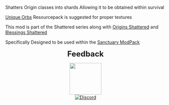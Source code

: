 Shatters Origin classes into shards Allowing it to be obtained within survival

[Unique Orbs](https://modrinth.com/resourcepack/unique-orbs) Resourcepack is suggested for proper textures

This mod is part of the Shattered series along with [Origins Shattered](https://modrinth.com/mod/origins-shattered) and [Blessings Shattered](https://modrinth.com/mod/blessings-shattered)

Specifically Designed to be used within the [Sanctuary ModPack](https://modrinth.com/modpack/sanctuary-remake)

<center>
<strong>
<font size="5">Feedback</font>
</strong>
<p></p>
<a href="https://sanctuary.Valorshorde.com" target="_blank">
<img src="https://cdn.modrinth.com/data/KqW3fuIR/images/ee87606358f793ddae62d5f71046720ac4b314ac.png" alt="" width="100" height="100"></a><br>
<a href="https://discord.gg/k3hcmRyacu" target="_blank">
<img alt="Discord" src="https://img.shields.io/discord/1034864936997900428?style=for-the-badge&logo=discord&color=7289DA&link=https%3A%2F%2Fdiscord.gg%2F7K5eC7myWS">
</a>
